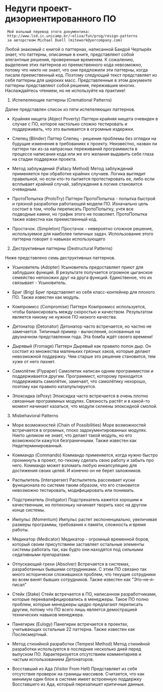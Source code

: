 # Недуги проект-дизориентированного ПО

     Мой вольный перевод этого документика: 
     http://www.lsd.ic.unicamp.br/~oliva/fun/prog/resign-patterns 
     за авторством Michael Duell (mitework@yercompany.com)

Любой знакомый с книгой о паттернах, написанной Бандой Чертырёх знает, что паттерны, описанные в книге, представляют собой элегантные решения, проверенные временем. К сожалению, выделение этих паттернов из преемственного кода невозможно, потому что никто не знает, что они предложили эти паттерны, когда писали преемственный код. Поэтому следующий текст представляет из себя паттерны для широких масс. Представленные в этом документе паттерны представляют собой решения, пережившие многих. Наслаждайтесь чтением, но не используйте на практике!

1. Испепеляющие паттерны (Cremational Patterns)

Далее представлен список из пяти испепеляющих паттернов.

  * Крайняя нищета (Abject Poverty)
  Паттерн крайняя нищета очевиден в случае с ПО, которое настолько сложно тестировать и поддерживать, что это выливается в огромные издержки.

  * Слепец (Blinder)
  Паттер Слепец - решение проблемы без оглядки на будущие изменения в требованиях к проекту. Неизвестно, назван ли паттерн так из-за напрасных переживаний программиста в процессе написания кода или же его желания выдавить себе глаза на стадии поддержки проекта.

  * Метод заблуждений (Fallacy Method)
  Метод заблуждений применяется при обработке крайних случаев. Логика выглядит правильной, но если кто-то пытается протестировать ее, либо если всплывает крайний случай, заблуждение в логике становится очевидным.

  * ПротоПопытка (ProtoTry) 
  Паттерн ПротоПопытка - попытка быстрой и грязной разработки работающей модели ПО. Изначально цель состоит в том, чтобы переписать ПротоПопытку, учтя все подводные камни, но график этого не позволяет. ПротоПопытка также известна как преемственный код.

  * Простачок. (Simpleton)
  Простачок - невероятно сложное решение, используемое для наиболее типичных задач. Использование этого паттерна говорит о навыках использующего

2. Деструктивные паттерны (Destructural Patterns)

Ниже представлено семь деструктивных паттернов.

  * Усыновитель (Adopter)
  Усыновитель предоставляет приют для заблудших функций. В результате получается огромное цыганское семейство непохожих друг на друга функций. Единственое, что их связывает - Усыновитель.

  * Бриг (Brig)
  Бриг представляет из себя класс-контейнер для плохого ПО. Также известен как модуль.

  * Компромисс (Compromise)
  Паттерн Компромисс используется, чтобы балансировать между скоростью и качеством. Результатом является никому не нужное ПО низкого качества.

  * Детонатор (Detonator)
  Детонатор часто встречается, но частно не замечается. Типичный пример - вычисления, основанные на двузначном представлении года. Эта бомба ждёт своего времени!

  * Дырявый (Fromage)
  Паттерн Дырявый как правило полон дыр. Он состоит из множества маленьких грязных хаков, которые делают невозможной поддержку. Чем старше это решение становится, тем хуже от него пахнет.

  * Самолётик (Flypaper)
  Самолетик написан одним программистом и поддерживается другим. Программист, которому приходится поддерживать самолётик, замечает, что самолётику нехорошо, поэтому как правило катапультируется.

  * Эпоксидка (ePoxy) 
  Эпоксидка часто встречается в очень плотно связанные программных модулях. Связность растёт и в какой-то момент начинает казаться, что модули склеены эпоксидной смолой.

3. Misbehavioral Patterns

  * Море возможностей (Chain of Possibilities)
  Море возможностей встречается в огромных, плохо задокументированных модулях. Никто целиком не знает, что делает такой модуль, но его возможности кажутся безграничными. Также известен как Недетерминированный.

  * Коммандо (Commando)
  Коммандо применяется, когда нужно быстро проникнуть в проект, по-тихому сделать свою работу и забыть про него. Коммандо может взломать любую инкапсуляцию для достижения своих целей. И конечно он не берет заложников.

  * Распылитель (Intersperser)
  Распылитель рассеивает куски функционала по системе таким образом, что его становится невозможно тестировать, модифицировать или понимать.

  * Подстрекатель (Instigator)
  Подстрекатель кажется хорошим и качественным, но потихоньку начинает творить хаос на другом конце системы. 

  * Импульс (Momentum)
  Импульс растет экспоненциально, увеличивая размеры программы, требования к памяти, сложность и время работы.

  * Медикатор (Medicator)
  Медикатор - огромный временной боров, который своим присутствием заставляет остальные элементы системы работать так, как будто они находятся под сильными седативными препаратами.

  * Отпускающий грехи (Absolver)
  Встречается в системах, разработанных бывшими сотрудниками. С этим ПО связано так много исторически сложившихся проблем, что текущие сотрудники во всем винят бывших сотрудников. Также известен как "Это-не-я-писал"

  * Стейк (Stake)
  Стейк встречается в ПО, написанном разработчиками, которые переквалифицировались в менеджеры. Такое ПО полно проблем, которые менеджеры щедро предлагают переписать другим, потому что ПО всего лишь является демострацией технических навыков менеджера.

  * Панегирик (Eulogy)
  Панегирик встречается в проектах, учитывающих остальные 22 паттерна. Также известен как Послесмертный.

  * Метод стихийной разработки (Tempest Method)
  Метод стихийной разработки используется в последние несколько дней перед выпуском ПО. Характеризуется отсутствием комментариев и частым использованием Детонаторов.

  * Восставший из Ада (Visitor From Hell)
  Представляет из себя отсутствие проверок на границы массивов. Считается, что как минимум один блок в системе имеет встроенную поддержку Восставшего из Ада, который перезапишет критичные данные.